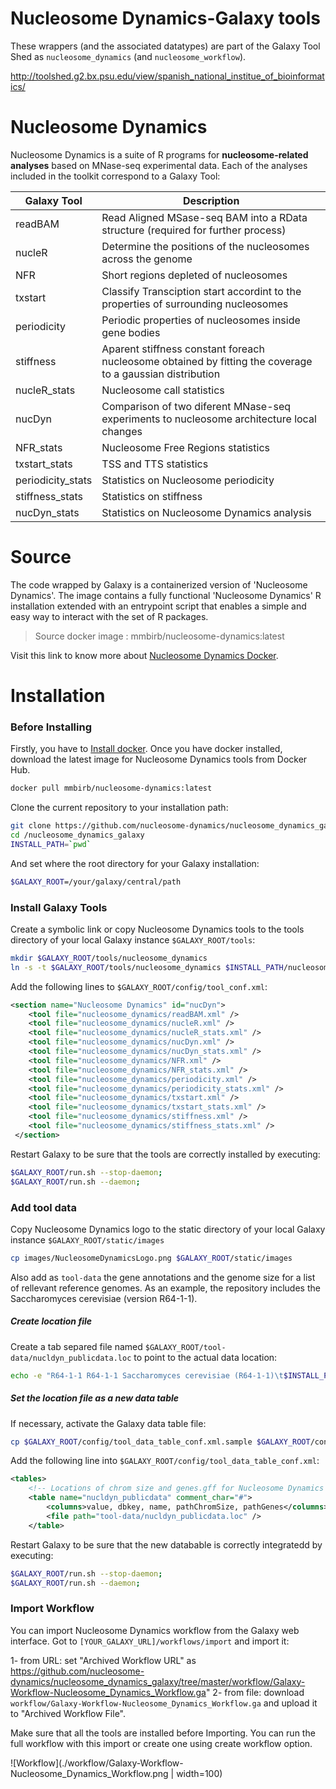 Nucleosome Dynamics-Galaxy tools
===================

These wrappers (and the associated datatypes) are part of the Galaxy Tool Shed as ``nucleosome_dynamics`` (and  ``nucleosome_workflow``).

http://toolshed.g2.bx.psu.edu/view/spanish_national_institue_of_bioinformatics/


Nucleosome Dynamics
===================

Nucleosome Dynamics is a suite of R programs for **nucleosome-related analyses** based on MNase-seq experimental data. Each of the analyses included in the toolkit correspond to a Galaxy Tool:

| Galaxy Tool  | Description |
| -------- | -------- |
| readBAM	  | Read Aligned MSase-seq BAM into a RData structure (required for further process) |
| nucleR	   | Determine the positions of the nucleosomes across the genome |
| NFR		  | Short regions depleted of nucleosomes |
| txstart	  | Classify Transciption start accordint to the properties of surrounding nucleosomes	|
| periodicity  | Periodic properties of nucleosomes inside gene bodies |
| stiffness | Aparent stiffness constant foreach nucleosome obtained by fitting the coverage to a gaussian distribution |
| nucleR_stats|	 Nucleosome call statistics|
| nucDyn          | Comparison of two diferent MNase-seq experiments to nucleosome architecture local changes |
| NFR_stats|		 Nucleosome Free Regions statistics|
| txstart_stats|	 TSS and TTS statistics|
| periodicity_stats|  Statistics on Nucleosome periodicity|
| stiffness_stats|	Statistics on stiffness|
| nucDyn_stats|	   Statistics on Nucleosome Dynamics analysis|


Source
======

The code wrapped by Galaxy is a containerized version of 'Nucleosome Dynamics'. The image contains a fully functional 'Nucleosome Dynamics' R installation extended with an entrypoint script that enables a simple and easy way to interact with the set of R packages.

> Source docker image :  mmbirb/nucleosome-dynamics:latest

Visit this link to know more about [Nucleosome Dynamics Docker](https://github.com/nucleosome-dynamics/docker "Nucleosome Dynamics Docker").

Installation
======

### Before Installing
Firstly, you have to [Install docker](https://docs.docker.com/install/ "Install docker"). Once you have docker installed, download the latest image for Nucleosome Dynamics tools from Docker Hub.

``` sh
docker pull mmbirb/nucleosome-dynamics:latest
``` 


Clone the current repository to your installation path:
``` sh
git clone https://github.com/nucleosome-dynamics/nucleosome_dynamics_galaxy.git
cd /nucleosome_dynamics_galaxy
INSTALL_PATH=`pwd`
```

And set where the root directory for your Galaxy installation:
```sh
$GALAXY_ROOT=/your/galaxy/central/path
```


### Install Galaxy Tools

Create a symbolic link or copy Nucleosome Dynamics tools to the tools directory of your local Galaxy instance `$GALAXY_ROOT/tools`:

``` sh
mkdir $GALAXY_ROOT/tools/nucleosome_dynamics
ln -s -t $GALAXY_ROOT/tools/nucleosome_dynamics $INSTALL_PATH/nucleosome_dynamics_galaxy/tools/*
```

Add the following lines to `$GALAXY_ROOT/config/tool_conf.xml`:

``` xml
<section name="Nucleosome Dynamics" id="nucDyn">
    <tool file="nucleosome_dynamics/readBAM.xml" />
    <tool file="nucleosome_dynamics/nucleR.xml" />
    <tool file="nucleosome_dynamics/nucleR_stats.xml" />
    <tool file="nucleosome_dynamics/nucDyn.xml" />
    <tool file="nucleosome_dynamics/nucDyn_stats.xml" />
    <tool file="nucleosome_dynamics/NFR.xml" />
    <tool file="nucleosome_dynamics/NFR_stats.xml" />
    <tool file="nucleosome_dynamics/periodicity.xml" />
    <tool file="nucleosome_dynamics/periodicity_stats.xml" />
    <tool file="nucleosome_dynamics/txstart.xml" />
    <tool file="nucleosome_dynamics/txstart_stats.xml" />
    <tool file="nucleosome_dynamics/stiffness.xml" />
    <tool file="nucleosome_dynamics/stiffness_stats.xml" />
 </section>
```

Restart Galaxy to be sure that the tools are correctly installed by executing:

```sh
$GALAXY_ROOT/run.sh --stop-daemon;
$GALAXY_ROOT/run.sh --daemon;
```


### Add tool data

Copy Nucleosome Dynamics logo to the static directory of your local Galaxy instance `$GALAXY_ROOT/static/images`

``` sh
cp images/NucleosomeDynamicsLogo.png $GALAXY_ROOT/static/images
```

Also add as `tool-data` the gene annotations and the genome size for a list of rellevant reference genomes. As an example, the repository includes the Saccharomyces cerevisiae (version R64-1-1).

##### Create location file
Create a tab separed file  named  `$GALAXY_ROOT/tool-data/nucldyn_publicdata.loc` to point to the actual data location:

``` sh
echo -e "R64-1-1 R64-1-1 Saccharomyces cerevisiae (R64-1-1)\t$INSTALL_PATH/nucleosome_dynamics_galaxy/test-data/refGenomes/R64-1-1/R64-1-1.fa.chrom.sizes\t$INSTALL_PATH/nucleosome_dynamics_galaxy/test-data/refGenomes/R64-1-1/genes.gff" > $GALAXY_ROOT/tool-data/nucldyn_publicdata.loc
``` 

##### Set the location file as a new data table

If necessary, activate the Galaxy data table file:
```sh
cp $GALAXY_ROOT/config/tool_data_table_conf.xml.sample $GALAXY_ROOT/config/tool_data_table_conf.xml
```

Add the following line into `$GALAXY_ROOT/config/tool_data_table_conf.xml`:

```xml
<tables>
    <!-- Locations of chrom size and genes.gff for Nucleosome Dynamics -->
    <table name="nucldyn_publicdata" comment_char="#">
        <columns>value, dbkey, name, pathChromSize, pathGenes</columns>
        <file path="tool-data/nucldyn_publicdata.loc" />
    </table>
```

Restart Galaxy to be sure that the new databable is correctly integratedd by executing:

```sh
$GALAXY_ROOT/run.sh --stop-daemon;
$GALAXY_ROOT/run.sh --daemon;
```

### Import Workflow

You can import Nucleosome Dynamics workflow from the Galaxy web interface.  Got to `[YOUR_GALAXY_URL]/workflows/import` and import it:

1- from URL:  set "Archived Workflow URL" as https://github.com/nucleosome-dynamics/nucleosome_dynamics_galaxy/tree/master/workflow/Galaxy-Workflow-Nucleosome_Dynamics_Workflow.ga"
2- from file: download `workflow/Galaxy-Workflow-Nucleosome_Dynamics_Workflow.ga` and upload it to "Archived Workflow File".

Make sure that all the tools are installed before Importing. You can run the full workflow with this import or create one using create workflow option.


![Workflow](./workflow/Galaxy-Workflow-Nucleosome_Dynamics_Workflow.png | width=100)
